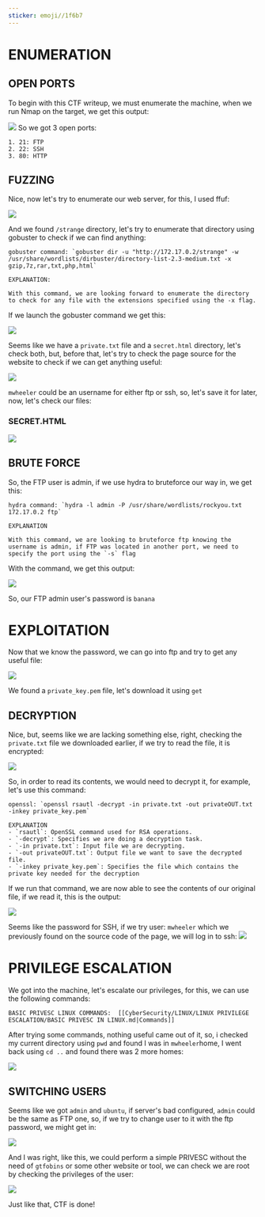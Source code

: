 ```yaml
---
sticker: emoji//1f6b7
---
```

# ENUMERATION

## OPEN PORTS
To begin with this CTF writeup, we must enumerate the machine, when we run Nmap on the target, we get this output:


![](images/Pasted%20image%2020241023135604.png)
So we got 3 open ports: 

```ad-note
1. 21: FTP
2. 22: SSH
3. 80: HTTP
```
## FUZZING

Nice, now let's try to enumerate our web server, for this, I used ffuf:

![](images/Pasted%20image%2020241023135712.png)

And we found `/strange` directory, let's try to enumerate that directory using gobuster to check if we can find anything:

```ad-hint
gobuster command: `gobuster dir -u "http://172.17.0.2/strange" -w /usr/share/wordlists/dirbuster/directory-list-2.3-medium.txt -x gzip,7z,rar,txt,php,html`

EXPLANATION:

With this command, we are looking forward to enumerate the directory to check for any file with the extensions specified using the -x flag.
```

If we launch the gobuster command we get this:

![](images/Pasted%20image%2020241023135959.png)

Seems like we have a `private.txt` file and a `secret.html` directory, let's check both, but, before that, let's try to check the page source for the website to check if we can get anything useful:

![](images/Pasted%20image%2020241023140149.png)

`mwheeler` could be an username for either ftp or ssh, so, let's save it for later, now, let's check our files:

### SECRET.HTML

![](images/Pasted%20image%2020241023140240.png)
## BRUTE FORCE

So, the FTP user is admin, if we use hydra to bruteforce our way in, we get this:

```ad-hint
hydra command: `hydra -l admin -P /usr/share/wordlists/rockyou.txt 172.17.0.2 ftp`

EXPLANATION

With this command, we are looking to bruteforce ftp knowing the username is admin, if FTP was located in another port, we need to specify the port using the `-s` flag
```

With the command, we get this output:

![](images/Pasted%20image%2020241023140748.png)

So, our FTP admin user's password is `banana`

# EXPLOITATION

Now that we know the password, we can go into ftp and try to get any useful file:

![](images/Pasted%20image%2020241023140837.png)

We found a `private_key.pem` file, let's download it using `get`
## DECRYPTION

Nice, but, seems like we are lacking something else, right, checking the `private.txt` file we downloaded earlier, if we try to read the file, it is encrypted:

![](images/Pasted%20image%2020241023141020.png)

So, in order to read its contents, we would need to decrypt it, for example, let's use this command:

```ad-important
openssl: `openssl rsautl -decrypt -in private.txt -out privateOUT.txt -inkey private_key.pem`

EXPLANATION
- `rsautl`: OpenSSL command used for RSA operations.
- `-decrypt`: Specifies we are doing a decryption task.
- `-in private.txt`: Input file we are decrypting.
- `-out privateOUT.txt`: Output file we want to save the decrypted file.
- `-inkey private_key.pem`: Specifies the file which contains the private key needed for the decryption
```

If we run that command, we are now able to see the contents of our original file, if we read it, this is the output:

![](images/Pasted%20image%2020241023141405.png)

Seems like the password for SSH, if we try user: `mwheeler` which we previously found on the source code of the page, we will log in to ssh:
![](images/Pasted%20image%2020241023141505.png)

# PRIVILEGE ESCALATION

We got into the machine, let's escalate our privileges, for this, we can use the following commands:

```ad-important
BASIC PRIVESC LINUX COMMANDS:  [[CyberSecurity/LINUX/LINUX PRIVILEGE ESCALATION/BASIC PRIVESC IN LINUX.md|Commands]]
```



After trying some commands, nothing useful came out of it, so, i checked my current directory using `pwd` and found I was in `mwheeler`home, I went back using `cd ..` and found there was 2 more homes:

![](images/Pasted%20image%2020241023142321.png)
## SWITCHING USERS

Seems like we got `admin` and `ubuntu`, if server's bad configured, `admin` could be the same as FTP one, so, if we try to change user to it with the ftp password, we might get in:

![](images/Pasted%20image%2020241023142428.png)


And I was right, like this, we could perform a simple PRIVESC without the need of `gtfobins` or some other website or tool, we can check we are root by checking the privileges of the user:

![](images/Pasted%20image%2020241023142527.png)

Just like that, CTF is done!